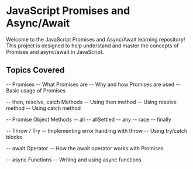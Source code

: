 # JavaScript Promises and Async/Await
Welcome to the JavaScript Promises and Async/Await learning repository! This project is designed to help understand and master the concepts of Promises and async/await in JavaScript.

## Topics Covered
-- Promises
-- What Promises are
-- Why and how Promises are used
-- Basic usage of Promises

-- then, resolve, catch Methods
-- Using then method
-- Using resolve method
-- Using catch method

-- Promise Object Methods
-- all
-- allSettled
-- any
-- race
-- finally

-- Throw / Try
-- Implementing error handling with throw
-- Using try/catch blocks

-- await Operator
-- How the await operator works with Promises

-- async Functions
-- Writing and using async functions